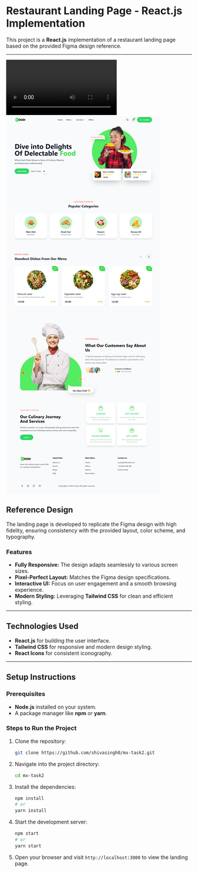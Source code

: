 # Restaurant Landing Page - React.js Implementation

This project is a **React.js** implementation of a restaurant landing page based on the provided Figma design reference.

---

![Design Video](./public/assets/view/task2.mp4)
![Design Screenshot](./public/assets/view/ss.png)

## Reference Design

The landing page is developed to replicate the Figma design with high fidelity, ensuring consistency with the provided layout, color scheme, and typography.

### Features
- **Fully Responsive:** The design adapts seamlessly to various screen sizes.
- **Pixel-Perfect Layout:** Matches the Figma design specifications.
- **Interactive UI:** Focus on user engagement and a smooth browsing experience.
- **Modern Styling:** Leveraging **Tailwind CSS** for clean and efficient styling.

---

## Technologies Used
- **React.js** for building the user interface.
- **Tailwind CSS** for responsive and modern design styling.
- **React Icons** for consistent iconography.

---

## Setup Instructions

### Prerequisites
- **Node.js** installed on your system.
- A package manager like **npm** or **yarn**.

### Steps to Run the Project

1. Clone the repository:
   ```bash
   git clone https://github.com/shivasingh0/mx-task2.git
   ```


2. Navigate into the project directory:
   ```bash
   cd mx-task2
   ```

3. Install the dependencies:
   ```bash
   npm install
   # or
   yarn install
   ```

4. Start the development server:
   ```bash
   npm start
   # or
   yarn start
   ```

5. Open your browser and visit `http://localhost:3000` to view the landing page.

